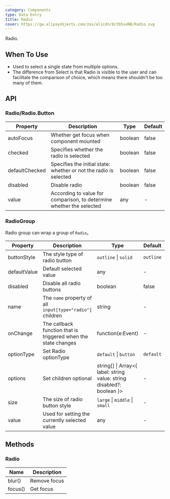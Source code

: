 ```yaml
---
category: Components
type: Data Entry
title: Radio
cover: https://gw.alipayobjects.com/zos/alicdn/8cYb5seNB/Radio.svg
---
```


Radio.

## When To Use

- Used to select a single state from multiple options.
- The difference from Select is that Radio is visible to the user and can facilitate the comparison of choice, which means there shouldn't be too many of them.

## API

### Radio/Radio.Button

| Property | Description | Type | Default |
| --- | --- | --- | --- |
| autoFocus | Whether get focus when component mounted | boolean | false |
| checked | Specifies whether the radio is selected | boolean | false |
| defaultChecked | Specifies the initial state: whether or not the radio is selected | boolean | false |
| disabled | Disable radio | boolean | false |
| value | According to value for comparison, to determine whether the selected | any | - |

### RadioGroup

Radio group can wrap a group of `Radio`。

| Property | Description | Type | Default | Version |
| --- | --- | --- | --- | --- |
| buttonStyle | The style type of radio button | `outline` \| `solid` | `outline` |  |
| defaultValue | Default selected value | any | - |  |
| disabled | Disable all radio buttons | boolean | false |  |
| name | The `name` property of all `input[type="radio"]` children | string | - |  |
| onChange | The callback function that is triggered when the state changes | function(e:Event) | - |  |
| optionType | Set Radio optionType | `default` \| `button` | `default` | 4.4.0 |
| options | Set children optional | string\[] \| Array&lt;{ label: string value: string disabled?: boolean }> | - |  |
| size | The size of radio button style | `large` \| `middle` \| `small` | - |  |
| value | Used for setting the currently selected value | any | - |  |

## Methods

### Radio

| Name    | Description  |
| ------- | ------------ |
| blur()  | Remove focus |
| focus() | Get focus    |
